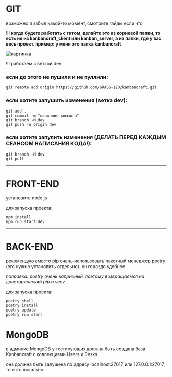 # GIT

возможно я забыл какой-то момент, смотрите гайды если что

!!! **когда будете работать с гитом, делайте это из корневой папки, то есть не из kanbancraft_client или kanban_server, a из папки, где у вас весь проект. пример: у меня это папка kanbancraft**

![картинка](https://i.imgur.com/HwGofgA.png)

!!! работаем с веткой dev

### если до этого не пушили и не пуллили:
```
git remote add origin https://github.com/GRASS-120/kanbancraft.git
```

### если хотите запушить изменения (ветка dev):
```
git add .
git commit -m "название коммита"
git branch -M dev
git push -u origin dev
```

### если хотите запулить изменения (**ДЕЛАТЬ ПЕРЕД КАЖДЫМ СЕАНСОМ НАПИСАНИЯ КОДА!**):
```
git branch -M dev
git pull
```

---

# FRONT-END

установите node js

для запуска проекта:
```
npm install
npm run start:dev
```

---

# BACK-END

рекомендую вместо pip очень использовать пакетный менеджер poetry (его нужно установить отдельно). он гораздо удобнее

*поправка: poetry очень капризный, поэтому возвращаемся на доисторический pip и venv*

для запуска проекта:
```
poetry shell
poetry install
poetry update
poetry run start
```

# MongoDB

в админке MongoDB у тестирующих должна быть создана база Kanbancraft с коллекциями Users и Desks

она должна быть запущена по адресу localhost:27017 или 127.0.0.1:27017, то есть локально
